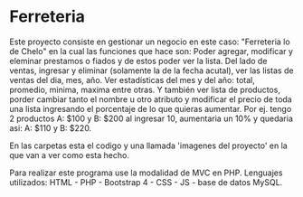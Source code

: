 # Ferreteria

Este proyecto consiste en gestionar un negocio en este caso: "Ferreteria lo de Chelo" en la cual las funciones que hace son:
Poder agregar, modificar y eleminar prestamos o fiados y de estos poder ver la lista.
Del lado de ventas, ingresar y eliminar (solamente la de la fecha acutal), ver las listas de ventas del dia, mes, año.
Ver estadísticas del mes y del año: total, promedio, minima, maxima entre otras.
Y también ver lista de productos, porder cambiar tanto el nombre u otro atributo y modificar el precio de toda una lista ingresando el porcentaje de lo que quieras aumentar. Por ej. tengo 2 productos A: $100 y B: $200 al ingresar 10, aumentaria un 10% y quedaria asi: A: $110 y B: $220.

En las carpetas esta el codigo y una llamada 'imagenes del proyecto' en la que van a ver como esta hecho.

Para realizar este programa use la modalidad de MVC en PHP. Lenguajes utilizados: HTML - PHP - Bootstrap 4 - CSS - JS - base de datos MySQL.
